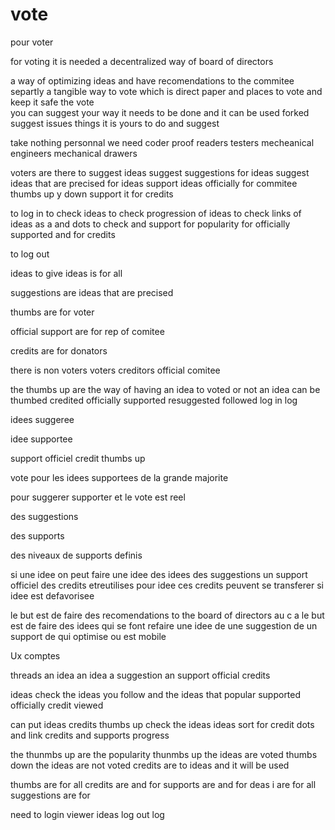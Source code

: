 # vote
pour voter 

for voting it is needed a decentralized way of board of directors
 
  
a way of optimizing ideas
   and have recomendations to the commitee
separtly a tangible way to vote  which is direct paper and places to vote and keep it safe the vote         
you can suggest your way 
it needs to be done  and 
it can be used forked suggest issues things 
it is yours to do and suggest

   

take nothing personnal 
we need coder 
proof readers
testers
mecheanical engineers
mechanical drawers

 
 


voters are there to 
suggest ideas
suggest suggestions for ideas 
suggest ideas that are precised for ideas
support ideas officially for commitee
thumbs up y down
support it for credits


to log in
to check ideas 
to check progression of ideas 
to check links of ideas as a and dots 
to check and support for popularity for officially supported and for credits

to log out 


ideas 
to give ideas is for all 

suggestions are ideas that are precised

thumbs are for voter

official support are for rep of comitee

credits are for donators 






there is non voters 
voters
creditors
official comitee




the thumbs up are the way of having an idea to voted or not 
an idea can be
thumbed    credited    officially supported   resuggested    followed
log in log 





idees suggeree

idee supportee

support officiel
credit
thumbs up

vote pour les idees supportees de la grande majorite 






pour  suggerer supporter 
et le vote est reel 


des suggestions
 
des supports

des niveaux de supports definis



si une idee 
on peut  faire    une idee des idees des suggestions un support officiel des credits etreutilises pour idee ces credits peuvent se transferer si idee est defavorisee  


le but est de faire des recomendations to the board of directors au c a 
le but est de faire des idees qui se font refaire 
une idee de    une suggestion de    un support de    qui optimise ou est mobile 



Ux  comptes 

threads
an idea 
an idea
a suggestion
an support official
credits


ideas
check the ideas you follow
and the ideas that 
popular
supported officially
credit
viewed

can put ideas 
credits
thumbs up
check the ideas
ideas 
sort for credit
dots and link 
credits and supports  progress

the thunmbs up are the popularity
thunmbs up  the ideas are voted
thumbs down the ideas are not voted
credits are to ideas and it will be used


thumbs are for all
credits are      and for 
supports are      and for
deas i  are for all 
suggestions are for 

need to      login 
viewer
ideas
log out
log 

 

   
   
